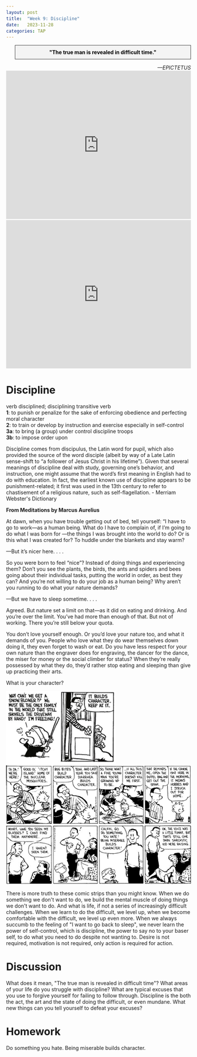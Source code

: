 ```yaml
---
layout: post
title:  "Week 9: Discipline"
date:   2023-11-28
categories: TAP
---
```


<blockquote style="background-color: #f4f4f4; border: 1px solid #333; padding: 10px; text-align: center;">
    <strong style="color: black;">"The true man is revealed in difficult time."</strong>
</blockquote>
<cite style="text-align: right; display: block;">—EPICTETUS</cite>

<iframe width="100%" height="405" src="https://www.youtube.com/embed/eBmVv2P-v2s?si=pZY2-lN50RG-8_SS" title="YouTube video player" frameborder="0" allow="accelerometer; autoplay; clipboard-write; encrypted-media; gyroscope; picture-in-picture; web-share" allowfullscreen></iframe>

<iframe width="100%" height="405" src="https://www.youtube.com/embed/84dYijIpWjQ?si=nr9myUF-WZPfFCdd" title="YouTube video player" frameborder="0" allow="accelerometer; autoplay; clipboard-write; encrypted-media; gyroscope; picture-in-picture; web-share" allowfullscreen></iframe>

# Discipline

verb
disciplined; disciplining
transitive verb<br>
**1**: to punish or penalize for the sake of enforcing obedience and perfecting moral character <br>
**2**: to train or develop by instruction and exercise especially in self-control<br>
**3a**: to bring (a group) under control
discipline troops<br>
**3b**: to impose order upon

Discipline comes from discipulus, the Latin word for pupil, which also provided the source of the word disciple (albeit by way of a Late Latin sense-shift to “a follower of Jesus Christ in his lifetime”). Given that several meanings of discipline deal with study, governing one’s behavior, and instruction, one might assume that the word’s first meaning in English had to do with education. In fact, the earliest known use of discipline appears to be punishment-related; it first was used in the 13th century to refer to chastisement of a religious nature, such as self-flagellation. - Merriam Webster's Dictionary

**From Meditations by Marcus Aurelius**

<p>At dawn, when you have trouble getting out of bed, tell yourself: “I have to go to work—as a human being. What do I have to complain of, if I’m going to do what I was born for —the things I was brought into the world to do? Or is this what I was created for? To huddle under the blankets and stay warm?</p> 

—But it’s nicer here. . . . 

<p>So you were born to feel “nice”? Instead of doing things and experiencing them? Don’t you see the plants, the birds, the ants and spiders and bees going about their individual tasks, putting the world in order, as best they can? And you’re not willing to do your job as a human being? Why aren’t you running to do what your nature demands?</p> 

—But we have to sleep sometime. . . . 

<p>Agreed. But nature set a limit on that—as it did on eating and drinking. And you’re over the limit. You’ve had more than enough of that. But not of working. There you’re still below your quota.</p> 

<p>You don’t love yourself enough. Or you’d love your nature too, and what it demands of you. People who love what they do wear themselves down doing it, they even forget to wash or eat. Do you have less respect for your own nature than the engraver does for engraving, the dancer for the dance, the miser for money or the social climber for status? When they’re really possessed by what they do, they’d rather stop eating and sleeping than give up practicing their arts.</p> 


What is your character?


<img src="/images/character.PNG" width="300" height="200">
<img src="/images/character3.gif">
<img src="/images/character2.JPG">

There is more truth to these comic strips than you might know. When we do something we don't want to do, we build the mental muscle of doing things we don't want to do. And what is life, if not a series of increasingly difficult challenges. When we learn to do the difficult, we level up, when we become comfortable with the difficult, we level up even more. When we always succumb to the feeling of "I want to go back to sleep", we never learn the power of self-control, which is discipline, the power to say no to your baser self, to do what you need to do despite not wanting to. Desire is not required, motivation is not required, only action is required for action. 

# Discussion

What does it mean, "The true man is revealed in difficult time"?
What areas of your life do you struggle with discipline? What are typical excuses that you use to forgive yourself for failing to follow through. Discipline is the both the act, the art and the state of doing the difficult, or even mundane. What new things can you tell yourself to defeat your excuses?

# Homework
Do something you hate. Being miserable builds character.

